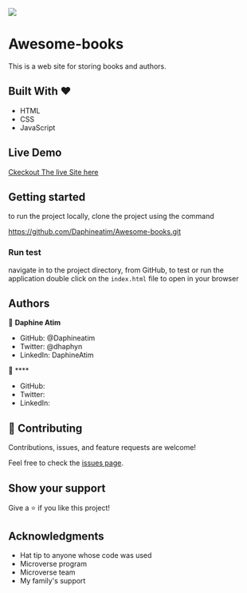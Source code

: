 ![](https://img.shields.io/badge/Microverse-blueviolet)

# Awesome-books

This is a web site for storing books and authors.

## Built With &hearts;

- HTML
- CSS
- JavaScript

## Live Demo

[Ckeckout The live Site here]()

## Getting started

to run the project locally, clone the project using the command

https://github.com/Daphineatim/Awesome-books.git

### Run test

navigate in to the project directory, from GitHub,
to test or run the application double click on the `index.html` file to open in your browser

## Authors

👤 **Daphine Atim**

- GitHub: @Daphineatim
- Twitter: @dhaphyn
- LinkedIn: DaphineAtim

👤 ****

- GitHub: 
- Twitter:
- LinkedIn: 

## 🤝 Contributing

Contributions, issues, and feature requests are welcome!

Feel free to check the [issues page](../../issues/).

## Show your support

Give a ⭐️ if you like this project!

## Acknowledgments

- Hat tip to anyone whose code was used
- Microverse program
- Microverse team
- My family's support
